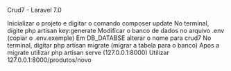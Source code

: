 Crud7 - Laravel 7.0

Inicializar o projeto e digitar o comando composer update
No terminal, digite php artisan key:generate
Modificar o banco de dados no arquivo .env (copiar o .env.exemple)
Em DB_DATABSE alterar o nome para crud7
No terminal, digitar php artisan migrate (migrar a tabela para o banco)
Apos a migrate utilizar php artisan serve (127.0.0.1:8000)
Utilizar 127.0.0.1:8000/produtos/novo
